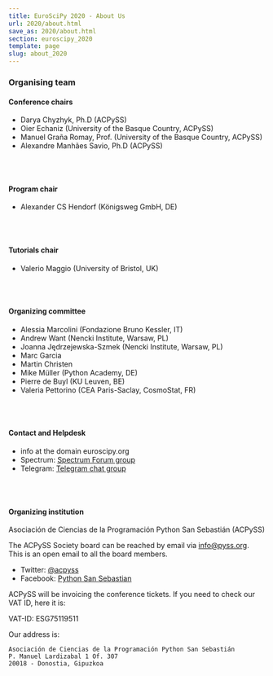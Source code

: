 ```yaml
---
title: EuroSciPy 2020 - About Us
url: 2020/about.html
save_as: 2020/about.html
section: euroscipy_2020
template: page
slug: about_2020
---
```


### Organising team

#### Conference chairs

- Darya Chyzhyk, Ph.D (ACPySS)
- Oier Echaniz (University of the Basque Country, ACPySS)
- Manuel Graña Romay, Prof. (University of the Basque Country, ACPySS)
- Alexandre Manhães Savio, Ph.D (ACPySS)
</br>
</br>

#### Program chair

- Alexander CS Hendorf (Königsweg GmbH, DE)
</br>
</br>

#### Tutorials chair

- Valerio Maggio (University of Bristol, UK)
</br>
</br>

#### Organizing committee

- Alessia Marcolini (Fondazione Bruno Kessler, IT)
- Andrew Want (Nencki Institute, Warsaw, PL)
- Joanna Jędrzejewska-Szmek (Nencki Institute, Warsaw, PL)
- Marc Garcia
- Martin Christen
- Mike Müller (Python Academy, DE)
- Pierre de Buyl (KU Leuven, BE)
- Valeria Pettorino (CEA Paris-Saclay, CosmoStat, FR)
</br>
</br>

#### Contact and Helpdesk

- info at the domain euroscipy.org
- Spectrum: [Spectrum Forum group](https://spectrum.chat/euroscipy)
- Telegram: [Telegram chat group](https://t.me/euroscipy)

</br>
</br>

#### Organizing institution

Asociación de Ciencias de la Programación Python San Sebastián (ACPySS)

The ACPySS Society board can be reached by email via info@pyss.org.
This is an open email to all the board members.

- Twitter: [@acpyss](https://twitter.com/acpyss)
- Facebook: [Python San Sebastian](https://www.facebook.com/acpyss)

ACPySS will be invoicing the conference tickets. If you need to check our VAT ID, here it is:

VAT-ID: ESG75119511

Our address is:

    Asociación de Ciencias de la Programación Python San Sebastián
    P. Manuel Lardizabal 1 Of. 307
    20018 - Donostia, Gipuzkoa
